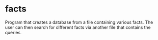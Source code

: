 # facts
Program that creates a database from a file containing various facts.  The user can then search for different facts via another file that contains the queries.
